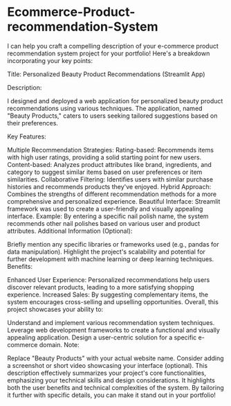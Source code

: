 # Ecommerce-Product-recommendation-System
I can help you craft a compelling description of your e-commerce product recommendation system project for your portfolio! Here's a breakdown incorporating your key points:

Title: Personalized Beauty Product Recommendations (Streamlit App)

Description:

I designed and deployed a web application for personalized beauty product recommendations using various techniques. The application, named "Beauty Products," caters to users seeking tailored suggestions based on their preferences.

Key Features:

Multiple Recommendation Strategies:
Rating-based: Recommends items with high user ratings, providing a solid starting point for new users.
Content-based: Analyzes product attributes like brand, ingredients, and category to suggest similar items based on user preferences or item similarities.
Collaborative Filtering: Identifies users with similar purchase histories and recommends products they've enjoyed.
Hybrid Approach: Combines the strengths of different recommendation methods for a more comprehensive and personalized experience.
Beautiful Interface: Streamlit framework was used to create a user-friendly and visually appealing interface.
Example: By entering a specific nail polish name, the system recommends other nail polishes based on various user and product attributes.
Additional Information (Optional):

Briefly mention any specific libraries or frameworks used (e.g., pandas for data manipulation).
Highlight the project's scalability and potential for further development with machine learning or deep learning techniques.
Benefits:

Enhanced User Experience: Personalized recommendations help users discover relevant products, leading to a more satisfying shopping experience.
Increased Sales: By suggesting complementary items, the system encourages cross-selling and upselling opportunities.
Overall, this project showcases your ability to:

Understand and implement various recommendation system techniques.
Leverage web development frameworks to create a functional and visually appealing application.
Design a user-centric solution for a specific e-commerce domain.
Note:

Replace "Beauty Products" with your actual website name.
Consider adding a screenshot or short video showcasing your interface (optional).
This description effectively summarizes your project's core functionalities, emphasizing your technical skills and design considerations. It highlights both the user benefits and technical complexities of the system. By tailoring it further with specific details, you can make it stand out in your portfolio!
